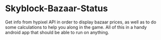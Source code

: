 # Skyblock-Bazaar-Status
Get info from hypixel API in order to display bazaar prices, as well as to do some calculations to help you along in the game.
All of this in a handy android app that should be able to run on anything.
